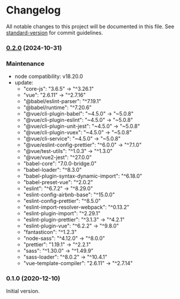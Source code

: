 # Changelog

All notable changes to this project will be documented in this file. See [standard-version](https://github.com/conventional-changelog/standard-version) for commit guidelines.


### [0.2.0](https://github.com/levy707/calendar/compare/0.1.0...0.2.0) (2024-10-31)

### Maintenance

-   node compatibility: v18.20.0
-   update:
    -    "core-js": "3.6.5" → "^3.26.1"
    -    "vue": "2.6.11" → "^2.7.16"
    -    "@babel/eslint-parser": "^7.19.1"
    -    "@babel/runtime": "^7.20.6"
    -    "@vue/cli-plugin-babel": "~4.5.0" → "~5.0.8"
    -    "@vue/cli-plugin-eslint": "~4.5.0" → "~5.0.8"
    -    "@vue/cli-plugin-unit-jest": "~4.5.0" → "~5.0.8"
    -    "@vue/cli-plugin-vuex": "~4.5.0" → "~5.0.8"
    -    "@vue/cli-service": "~4.5.0" → "~5.0.8"
    -    "@vue/eslint-config-prettier": "^6.0.0" → "^7.1.0"
    -    "@vue/test-utils": "^1.0.3" → "^1.3.0"
    -    "@vue/vue2-jest": "^27.0.0"
    -    "babel-core": "7.0.0-bridge.0"
    -    "babel-loader": "^8.3.0"
    -    "babel-plugin-syntax-dynamic-import": "^6.18.0"
    -    "babel-preset-vue": "^2.0.2"
    -    "eslint": "^6.7.2" → "^8.29.0"
    -    "eslint-config-airbnb-base": "^15.0.0"
    -    "eslint-config-prettier": "^8.5.0"
    -    "eslint-import-resolver-webpack": "^0.13.2"
    -    "eslint-plugin-import": "^2.29.1"
    -    "eslint-plugin-prettier": "^3.1.3" → "^4.2.1"
    -    "eslint-plugin-vue": "^6.2.2" → "^9.8.0"
    -    "fantasticon": "^1.2.3"
    -    "node-sass": "^4.12.0" → "^8.0.0"
    -    "prettier": "1.19.1" → "^2.2.1"
    -    "sass": "^1.30.0" → "^1.49.9"
    -    "sass-loader": "^8.0.2" → "^10.4.1"
    -    "vue-template-compiler": "2.6.11" → "^2.7.14"


### 0.1.0 (2020-12-10)

Initial version.
